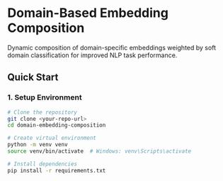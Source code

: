 # Domain-Based Embedding Composition

Dynamic composition of domain-specific embeddings weighted by soft domain classification for improved NLP task performance.

## Quick Start

### 1. Setup Environment
```bash
# Clone the repository
git clone <your-repo-url>
cd domain-embedding-composition

# Create virtual environment
python -m venv venv
source venv/bin/activate  # Windows: venv\Scripts\activate

# Install dependencies
pip install -r requirements.txt